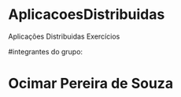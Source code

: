 # AplicacoesDistribuidas
Aplicações Distribuidas Exercícios

#integrantes do grupo:

# Ocimar Pereira de Souza
#
#
#


